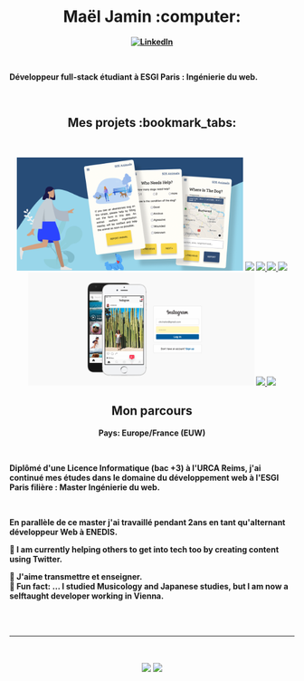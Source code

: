 <p>
  <h1 align="center"><b>Maël Jamin :computer:</h1>
</p>
<p align="center">
  <a href='https://www.linkedin.com/in/mael-jamin-01539720a'>
    <img src='https://img.shields.io/static/v1?label=&message=LinkedIn&color=blue&style=for-the-badge&logo=linkedin' alt="LinkedIn"></img>
  </a>
</p>

<br />

<p>Développeur full-stack étudiant à ESGI Paris : Ingénierie du web.</p>
<br />


<h2 align="center">Mes projets :bookmark_tabs:</h2>
<br />

<p align="center">
  <img width="400" src="https://github.com/YuriDevAT/sos-animals/blob/main/public/thumbnail-sos.png" />
  <img width="400" src="https://github.com/YuriDevAT/smart-shopping-list/blob/main/public/Thumbnail.png" />
 <a href="https://github.com/MaelStorm176/projet-js-poker">
  <img align="" src="https://github-readme-stats.vercel.app/api/pin/?username=MaelStorm176&repo=projet-js-poker&theme=tokyonight" />
</a>
<a href="http://fresh-weather-app.herokuapp.com/">
  <img align="" src="https://repository-images.githubusercontent.com/48552875" />
</a>
  <img width="400" src="https://github.com/YuriDevAT/nikki-my-diary/blob/main/public/thumbnail-nikki.png" />
  <img width="400" src="https://github.com/YuriDevAT/instagram-clone/blob/main/thumbnail-instagram.png" />
  <a href="https://github.com/YuriDevAT/nikki-my-diary">
  <img align="" src="https://github-readme-stats.vercel.app/api/pin/?username=YuriDevAT&repo=nikki-my-diary&theme=tokyonight" />
</a>
<a href="https://github.com/YuriDevAT/instagram-clone">
  <img align="" src="https://github-readme-stats.vercel.app/api/pin/?username=YuriDevAT&repo=instagram-clone&theme=tokyonight" />
</a>
</p>

<h2 align="center">Mon parcours</h2>
<p align="center">
Pays: Europe/France (EUW)
</p>
<br />
<p>Diplômé d'une Licence Informatique (bac +3) à l'URCA Reims, j'ai continué mes études dans le domaine du développement web à l'ESGI Paris filière : Master Ingénierie du web.</p>

<br/>
<p>En parallèle de ce master j'ai travaillé pendant 2ans en tant qu'alternant développeur Web à ENEDIS. 

:muscle: I am currently helping others to get into tech too by creating content using Twitter.<br />
<!--:eyes: I’m currently learning ... TypeScript <br />
:raising_hand: I’m looking to collaborate with ... someone who is interested in art / music or helping people /environment <br />
:dizzy_face: I’m looking for help with ... TypeScript<br />-->
💬 J'aime transmettre et enseigner.<br />
:ghost: Fun fact: ... I studied Musicology and Japanese studies, but I am now a selftaught developer working in Vienna. <br />

<br />
<br />

---

<br />

<p align="center">
  <a>
    <img align="center" src="https://github-readme-stats.vercel.app/api/top-langs/?username=MaelStorm176&langs_count=5&theme=merko&custom_title=Langages%20utilisés" />
  </a>
  <a>
    <img align="center" src="https://github-readme-stats.vercel.app/api?username=MaelStorm176&show_icons=true&theme=merko&custom_title=Mes%20stats" />
  </a>
</p>

